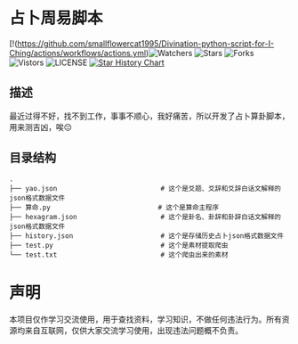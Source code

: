# 占卜周易脚本 
[!(https://github.com/smallflowercat1995/Divination-python-script-for-I-Ching/actions/workflows/actions.yml)![Watchers](https://img.shields.io/github/watchers/smallflowercat1995/Divination-python-script-for-I-Ching) ![Stars](https://img.shields.io/github/stars/smallflowercat1995/Divination-python-script-for-I-Ching) ![Forks](https://img.shields.io/github/forks/smallflowercat1995/Divination-python-script-for-I-Ching) ![Vistors](https://visitor-badge.laobi.icu/badge?page_id=smallflowercat1995.Divination-python-script-for-I-Ching) ![LICENSE](https://img.shields.io/badge/license-CC%20BY--SA%204.0-green.svg)
<a href="https://star-history.com/#smallflowercat1995/Divination-python-script-for-I-Ching&Date">
  <picture>
    <source media="(prefers-color-scheme: dark)" srcset="https://api.star-history.com/svg?repos=smallflowercat1995/Divination-python-script-for-I-Ching&type=Date&theme=dark" />
    <source media="(prefers-color-scheme: light)" srcset="https://api.star-history.com/svg?repos=smallflowercat1995/Divination-python-script-for-I-Ching&type=Date" />
    <img alt="Star History Chart" src="https://api.star-history.com/svg?repos=smallflowercat1995/Divination-python-script-for-I-Ching&type=Date" />
  </picture>
</a>

## 描述
最近过得不好，找不到工作，事事不顺心，我好痛苦，所以开发了占卜算卦脚本，用来测吉凶，唉😔

## 目录结构  

    .
    ├── yao.json                          # 这个是爻题、爻辞和爻辞白话文解释的json格式数据文件  
    ├── 算命.py                           # 这个是算命主程序  
    ├── hexagram.json                     # 这个是卦名、卦辞和卦辞白话文解释的json格式数据文件   
    ├── history.json                      # 这个是存储历史占卜json格式数据文件   
    ├── test.py                           # 这个是素材提取爬虫  
    └── test.txt                          # 这个爬虫出来的素材  

# 声明
本项目仅作学习交流使用，用于查找资料，学习知识，不做任何违法行为。所有资源均来自互联网，仅供大家交流学习使用，出现违法问题概不负责。
